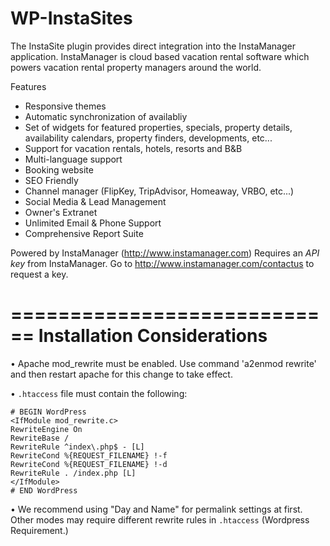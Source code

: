 WP-InstaSites
===================================
The InstaSite plugin provides direct integration into the InstaManager application.  InstaManager is cloud based vacation rental software which powers vacation rental property managers around the world.

Features
- Responsive themes
- Automatic synchronization of availabliy
- Set of widgets for featured properties, specials, property details, availability calendars, property finders, developments, etc...
- Support for vacation rentals, hotels, resorts and B&B
- Multi-language support
- Booking website
- SEO Friendly
- Channel manager (FlipKey, TripAdvisor, Homeaway, VRBO, etc...)
- Social Media & Lead Management
- Owner's Extranet
- Unlimited Email & Phone Support
- Comprehensive Report Suite

Powered by InstaManager (http://www.instamanager.com)
Requires an *API key* from InstaManager.  Go to http://www.instamanager.com/contactus to request a key.


============================
Installation Considerations
============================
• Apache mod_rewrite must be enabled.  Use command 'a2enmod rewrite' and then restart apache for this change to take effect.

• `.htaccess` file must contain the following:

```
# BEGIN WordPress
<IfModule mod_rewrite.c>
RewriteEngine On
RewriteBase /
RewriteRule ^index\.php$ - [L]
RewriteCond %{REQUEST_FILENAME} !-f
RewriteCond %{REQUEST_FILENAME} !-d
RewriteRule . /index.php [L]
</IfModule>
# END WordPress
```

• We recommend using "Day and Name" for permalink settings at first.  Other modes may require different rewrite rules in `.htaccess` (Wordpress Requirement.)
